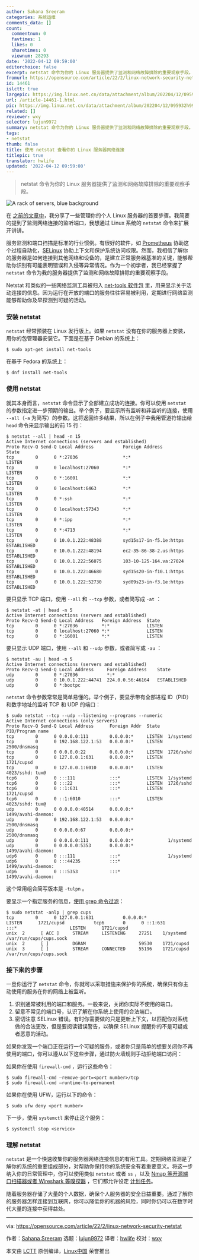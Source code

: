 ```yaml
---
author: Sahana Sreeram
categories: 系统运维
comments_data: []
count:
  commentnum: 0
  favtimes: 1
  likes: 0
  sharetimes: 0
  viewnum: 28293
date: '2022-04-12 09:59:00'
editorchoice: false
excerpt: netstat 命令为你的 Linux 服务器提供了监测和网络故障排除的重要观察手段。
fromurl: https://opensource.com/article/22/2/linux-network-security-netstat
id: 14461
islctt: true
largepic: https://img.linux.net.cn/data/attachment/album/202204/12/095932h99fuqzd7y9y4f48.jpg
url: /article-14461-1.html
pic: https://img.linux.net.cn/data/attachment/album/202204/12/095932h99fuqzd7y9y4f48.jpg.thumb.jpg
related: []
reviewer: wxy
selector: lujun9972
summary: netstat 命令为你的 Linux 服务器提供了监测和网络故障排除的重要观察手段。
tags:
- netstat
thumb: false
title: 使用 netstat 查看你的 Linux 服务器网络连接
titlepic: true
translator: hwlife
updated: '2022-04-12 09:59:00'
---
```



> 
> netstat 命令为你的 Linux 服务器提供了监测和网络故障排除的重要观察手段。
> 
> 
> 


![](/data/attachment/album/202204/12/095932h99fuqzd7y9y4f48.jpg "A rack of servers, blue background")


在 [之前的文章中](https://opensource.com/article/21/4/securing-linux-servers)，我分享了一些管理你的个人 Linux 服务器的首要步骤。我简要的提到了监测网络连接的监听端口，我想通过 Linux 系统的 `netstat` 命令来扩展开讲讲。


服务监测和端口扫描是标准的行业惯例。有很好的软件，如 [Prometheus](https://opensource.com/article/19/11/introduction-monitoring-prometheus) 协助这个过程自动化，[SELinux](https://opensource.com/business/13/11/selinux-policy-guide) 协助上下文和保护系统访问权限。然而，我相信了解你的服务器是如何连接到其他网络和设备的，是建立正常服务器基准的关键，能够帮助你识别有可能表明错误和入侵等异常情况。作为一个初学者，我已经掌握了 `netstat` 命令为我的服务器提供了监测和网络故障排除的重要观察手段。


Netstat 和类似的一些网络监测工具被归入 [net-tools 软件包](http://sourceforge.net/projects/net-tools/) 里，用来显示关于活动连接的信息。因为运行在开放的端口的服务往往容易被利用，定期进行网络监测能够帮助你及早探测到可疑的活动。


### 安装 netstat


`netstat` 经常预装在 Linux 发行版上。如果 `netstat` 没有在你的服务器上安装，用你的包管理器安装它。下面是在基于 Debian 的系统上：



```
$ sudo apt-get install net-tools

```

在基于 Fedora 的系统上：



```
$ dnf install net-tools

```

### 使用 netstat


就其本身而言，`netstat` 命令显示了全部建立成功的连接。你可以使用 `netstat` 的参数指定进一步预期的输出。举个例子，要显示所有监听和非监听的连接，使用 `--all`（`-a` 为简写）的参数。这将返回许多结果，所以在例子中我用管道符输出给 `head` 命令来显示输出的前 15 行：



```
$ netstat --all | head -n 15
Active Internet connections (servers and established)
Proto Recv-Q Send-Q Local Address           Foreign Address         State      
tcp        0      0 *:27036                 *:*                     LISTEN      
tcp        0      0 localhost:27060         *:*                     LISTEN      
tcp        0      0 *:16001                 *:*                     LISTEN      
tcp        0      0 localhost:6463          *:*                     LISTEN      
tcp        0      0 *:ssh                   *:*                     LISTEN      
tcp        0      0 localhost:57343         *:*                     LISTEN      
tcp        0      0 *:ipp                   *:*                     LISTEN      
tcp        0      0 *:4713                  *:*                     LISTEN      
tcp        0      0 10.0.1.222:48388        syd15s17-in-f5.1e:https ESTABLISHED
tcp        0      0 10.0.1.222:48194        ec2-35-86-38-2.us:https ESTABLISHED
tcp        0      0 10.0.1.222:56075        103-10-125-164.va:27024 ESTABLISHED
tcp        0      0 10.0.1.222:46680        syd15s20-in-f10.1:https ESTABLISHED
tcp        0      0 10.0.1.222:52730        syd09s23-in-f3.1e:https ESTABLISHED

```

要只显示 TCP 端口，使用 `--all` 和 `--tcp` 参数，或者简写成 `-at` ：



```
$ netstat -at | head -n 5
Active Internet connections (servers and established)
Proto Recv-Q Send-Q Local Address   Foreign Address  State      
tcp        0      0 *:27036         *:*              LISTEN      
tcp        0      0 localhost:27060 *:*              LISTEN      
tcp        0      0 *:16001         *:*              LISTEN

```

要只显示 UDP 端口，使用 `--all` 和 `--udp` 参数，或者简写成 `-au` ：



```
$ netstat -au | head -n 5
Active Internet connections (servers and established)
Proto Recv-Q Send-Q Local Address     Foreign Address    State      
udp        0      0 *:27036           *:*                                
udp        0      0 10.0.1.222:44741  224.0.0.56:46164   ESTABLISHED
udp        0      0 *:bootpc     

```

`netstat` 命令参数常常是简单易懂的。举个例子，要显示带有全部进程 ID（PID）和数字地址的监听 TCP 和 UDP 的端口：



```
$ sudo netstat --tcp --udp --listening --programs --numeric
Active Internet connections (only servers)
Proto Recv-Q Send-Q Local Address      Foreign Addr  State   PID/Program name    
tcp        0      0 0.0.0.0:111        0.0.0.0:*     LISTEN  1/systemd            
tcp        0      0 192.168.122.1:53   0.0.0.0:*     LISTEN  2500/dnsmasq        
tcp        0      0 0.0.0.0:22         0.0.0.0:*     LISTEN  1726/sshd            
tcp        0      0 127.0.0.1:631      0.0.0.0:*     LISTEN  1721/cupsd          
tcp        0      0 127.0.0.1:6010     0.0.0.0:*     LISTEN  4023/sshd: tux@  
tcp6       0      0 :::111             :::*          LISTEN  1/systemd            
tcp6       0      0 :::22              :::*          LISTEN  1726/sshd            
tcp6       0      0 ::1:631            :::*          LISTEN  1721/cupsd          
tcp6       0      0 ::1:6010           :::*          LISTEN  4023/sshd: tux@  
udp        0      0 0.0.0.0:40514      0.0.0.0:*             1499/avahi-daemon:  
udp        0      0 192.168.122.1:53   0.0.0.0:*             2500/dnsmasq        
udp        0      0 0.0.0.0:67         0.0.0.0:*             2500/dnsmasq        
udp        0      0 0.0.0.0:111        0.0.0.0:*             1/systemd            
udp        0      0 0.0.0.0:5353       0.0.0.0:*             1499/avahi-daemon:  
udp6       0      0 :::111             :::*                  1/systemd            
udp6       0      0 :::44235           :::*                  1499/avahi-daemon:  
udp6       0      0 :::5353            :::*                  1499/avahi-daemon:

```

这个常用组合简写版本是 `-tulpn` 。


要显示一个指定服务的信息，[使用 grep 命令过滤](https://opensource.com/article/21/3/grep-cheat-sheet)：



```
$ sudo netstat -anlp | grep cups
tcp        0      0 127.0.0.1:631           0.0.0.0:*               LISTEN      1721/cupsd           tcp6       0      0 ::1:631                 :::*                    LISTEN      1721/cupsd
unix  2      [ ACC ]     STREAM     LISTENING     27251    1/systemd /var/run/cups/cups.sock
unix  2      [ ]         DGRAM                    59530    1721/cupsd
unix  3      [ ]         STREAM     CONNECTED     55196    1721/cupsd /var/run/cups/cups.sock

```

### 接下来的步骤


一旦你运行了 `netstat` 命令，你就可以采取措施来保护你的系统，确保只有你主动使用的服务在你的网络上被监听。


1. 识别通常被利用的端口和服务。一般来说，关闭你实际不使用的端口。
2. 留意不常见的端口号，认识了解在你系统上使用的合法端口。
3. 密切注意 SELinux 错误。有时你需要做的只是更新上下文，以匹配你对系统做的合法更改，但是要阅读错误警告，以确保 SELinux 提醒你的不是可疑或者恶意的活动。


如果你发现一个端口正在运行一个可疑的服务，或者你只是简单的想要关闭你不再使用的端口，你可以遵从以下这些步骤，通过防火墙规则手动拒绝端口访问：


如果你在使用 `firewall-cmd` ，运行这些命令：



```
$ sudo firewall-cmd –remove-port=<port number>/tcp
$ sudo firewall-cmd –runtime-to-permanent

```

如果你在使用 UFW，运行以下的命令：



```
$ sudo ufw deny <port number>

```

下一步，使用 `systemctl` 来停止这个服务：



```
$ systemctl stop <service>

```

### 理解 netstat


`netstat` 是一个快速收集你的服务器网络连接信息的有用工具。定期网络监测是了解你的系统的重要组成部分，对帮助你保持你的系统安全有着重要意义。将这一步纳入你的日常管理中，你可以使用类似 `netstat` 或者 `ss` ，以及 [Nmap 等开源端口扫描器或者 Wireshark 等嗅探器](https://redhat.com/sysadmin/troubleshoot-dhcp-nmap-tcpdump-and-wireshark) ，它们都允许设定 [计划任务](https://opensource.com/article/22/2/redhat.com/sysadmin/nmap-scripting-engine)。


随着服务器存储了大量的个人数据，确保个人服务器的安全日益重要。通过了解你的服务器怎样连接到互联网，你可以降低你的机器的风险，同时你仍可以在数字时代大量的连接中获得益处。




---


via: <https://opensource.com/article/22/2/linux-network-security-netstat>


作者：[Sahana Sreeram](https://opensource.com/users/sahanasreeram01gmailcom) 选题：[lujun9972](https://github.com/lujun9972) 译者：[hwlife](https://github.com/hwlife) 校对：[wxy](https://github.com/wxy)


本文由 [LCTT](https://github.com/LCTT/TranslateProject) 原创编译，[Linux中国](https://linux.cn/) 荣誉推出
